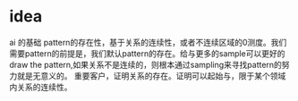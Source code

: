 # idea
ai 的基础
pattern的存在性，基于关系的连续性，或者不连续区域的0测度。我们需要pattern的前提是，我们默认pattern的存在。给与更多的sample可以更好的draw the pattern,如果关系不是连续的，则根本通过sampling来寻找pattern的努力就是无意义的。
重要客户，证明关系的存在。证明可以起始与，限于某个领域内关系的连续性。